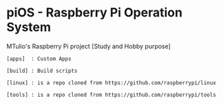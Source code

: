 # piOS - Raspberry Pi Operation System

MTulio's Raspberry Pi project  [Study and Hobby purpose]

```
[apps]	: Custom Apps

[build]	: Build scripts

[linux]	: is a repo cloned from https://github.com/raspberrypi/linux

[tools]	: is a repo cloned from https://github.com/raspberrypi/tools
```
